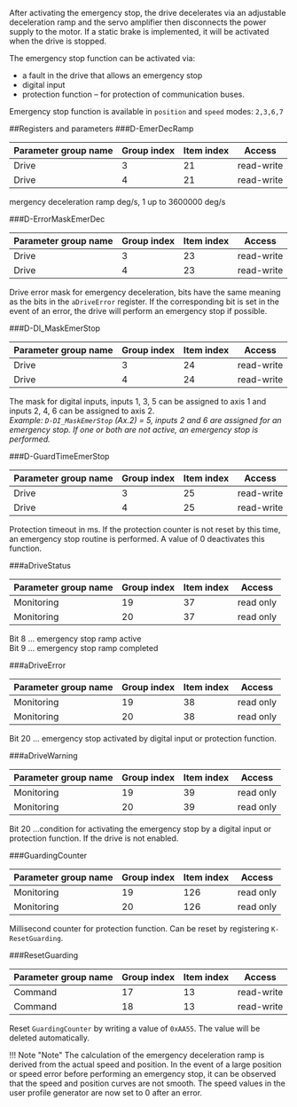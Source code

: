 After activating the emergency stop, the drive decelerates via an adjustable deceleration ramp and the servo amplifier then disconnects the power supply to the motor.
If a static brake is implemented, it will be activated when the drive is stopped.   

The emergency stop function can be activated via:

- a fault in the drive that allows an emergency stop
- digital input
- protection function – for protection of communication buses.

Emergency stop function is available in `position` and `speed` modes: `2,3,6,7`

##Registers and parameters
###D-EmerDecRamp

| Parameter group name | Group index | Item index | Access |
|---|---|---|---|
| Drive | 3 | 21 | read-write |
| Drive | 4 | 21 | read-write |

mergency deceleration ramp deg/s, 1 up to 3600000 deg/s
	
###D-ErrorMaskEmerDec

| Parameter group name | Group index | Item index | Access |
|---|---|---|---|
| Drive | 3 | 23 | read-write |
| Drive | 4 | 23 | read-write |

Drive error mask for emergency deceleration, bits have the same meaning as the bits in the `aDriveError` register.
If the corresponding bit is set in the event of an error, the drive will perform an emergency stop if possible.
	
###D-DI_MaskEmerStop

| Parameter group name | Group index | Item index | Access |
|---|---|---|---|
| Drive | 3 | 24 | read-write |
| Drive | 4 | 24 | read-write |

The mask for digital inputs, inputs 1, 3, 5 can be assigned to axis 1 and inputs 2, 4, 6 can be assigned to axis 2.  
*Example: `D-DI_MaskEmerStop` (Ax.2) = 5, inputs 2 and 6 are assigned for an emergency stop. If one or both are not active, an emergency stop is performed.*   

###D-GuardTimeEmerStop

| Parameter group name | Group index | Item index | Access |
|---|---|---|---|
| Drive | 3 | 25 | read-write |
| Drive | 4 | 25 | read-write |

Protection timeout in ms. If the protection counter is not reset by this time, an emergency stop routine is performed. A value of 0 deactivates this function.   

###aDriveStatus

| Parameter group name | Group index | Item index | Access |
|---|---|---|---|
| Monitoring | 19 | 37 | read only |
| Monitoring | 20 | 37 | read only |

Bit 8 ... emergency stop ramp active   
Bit 9 ... emergency stop ramp completed   

###aDriveError

| Parameter group name | Group index | Item index | Access |
|---|---|---|---|
| Monitoring | 19 | 38 | read only |
| Monitoring | 20 | 38 | read only |

Bit 20 ... emergency stop activated by digital input or protection function.  

###aDriveWarning

| Parameter group name | Group index | Item index | Access |
|---|---|---|---|
| Monitoring | 19 | 39 | read only |
| Monitoring | 20 | 39 | read only |

Bit 20 ...condition for activating the emergency stop by a digital input or protection function. If the drive is not enabled.   

###GuardingCounter

| Parameter group name | Group index | Item index | Access |
|---|---|---|---|
| Monitoring | 19 | 126 | read only |
| Monitoring | 20 | 126 | read only |

Millisecond counter for protection function.
Can be reset by registering `K-ResetGuarding`.   

###ResetGuarding

| Parameter group name | Group index | Item index | Access |
|---|---|---|---|
| Command | 17 | 13 | read-write |
| Command | 18 | 13 | read-write |

Reset `GuardingCounter` by writing a value of `0xAA55`.
The value will be deleted automatically.

!!! Note "Note"
	The calculation of the emergency deceleration ramp is derived from the actual speed and position.
	In the event of a large position or speed error before performing an emergency stop, it can be observed that the speed and position curves are not smooth.
	The speed values in the user profile generator are now set to 0 after an error.